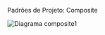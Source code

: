 Padrões de Projeto: Composite



![Diagrama composite1](https://github.com/marcelosilva7/bertoti/assets/101959064/79bcfc96-a91c-43a2-921b-2837de86215c)
